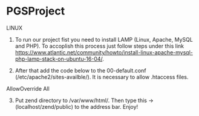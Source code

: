 # PGSProject

LINUX
1. To run our project fist you need to install LAMP (Linux, Apache, MySQL and PHP). To accoplish this process just follow  steps under this link https://www.atlantic.net/community/howto/install-linux-apache-mysql-php-lamp-stack-on-ubuntu-16-04/.

2. After that add the code below to the 00-default.conf (/etc/apache2/sites-availble/). It is necessary to allow .htaccess files.

</VirtualHost>
<Directory "/var/www/html">
AllowOverride All
</Directory>

3. Put zend directory to /var/www/html/. Then type this -> (localhost/zend/public) to the address bar. Enjoy!
  
